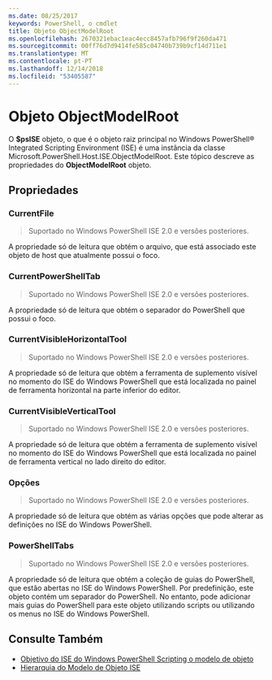```yaml
---
ms.date: 08/25/2017
keywords: PowerShell, o cmdlet
title: Objeto ObjectModelRoot
ms.openlocfilehash: 2670321ebac1eac4ecc8457afb796f9f260da471
ms.sourcegitcommit: 00ff76d7d9414fe585c04740b739b9cf14d711e1
ms.translationtype: MT
ms.contentlocale: pt-PT
ms.lasthandoff: 12/14/2018
ms.locfileid: "53405587"
---
```

# <a name="the-objectmodelroot-object"></a>Objeto ObjectModelRoot

O **$psISE** objeto, o que é o objeto raiz principal no Windows PowerShell® Integrated Scripting Environment (ISE) é uma instância da classe Microsoft.PowerShell.Host.ISE.ObjectModelRoot.
Este tópico descreve as propriedades do **ObjectModelRoot** objeto.

## <a name="properties"></a>Propriedades

### <a name="currentfile"></a>CurrentFile

> Suportado no Windows PowerShell ISE 2.0 e versões posteriores.

A propriedade só de leitura que obtém o arquivo, que está associado este objeto de host que atualmente possui o foco.

### <a name="currentpowershelltab"></a>CurrentPowerShellTab

> Suportado no Windows PowerShell ISE 2.0 e versões posteriores.

A propriedade só de leitura que obtém o separador do PowerShell que possui o foco.

### <a name="currentvisiblehorizontaltool"></a>CurrentVisibleHorizontalTool

> Suportado no Windows PowerShell ISE 2.0 e versões posteriores.

A propriedade só de leitura que obtém a ferramenta de suplemento visível no momento do ISE do Windows PowerShell que está localizada no painel de ferramenta horizontal na parte inferior do editor.

### <a name="currentvisibleverticaltool"></a>CurrentVisibleVerticalTool

> Suportado no Windows PowerShell ISE 2.0 e versões posteriores.

A propriedade só de leitura que obtém a ferramenta de suplemento visível no momento do ISE do Windows PowerShell que está localizada no painel de ferramenta vertical no lado direito do editor.

### <a name="options"></a>Opções

> Suportado no Windows PowerShell ISE 2.0 e versões posteriores.

A propriedade só de leitura que obtém as várias opções que pode alterar as definições no ISE do Windows PowerShell.

### <a name="powershelltabs"></a>PowerShellTabs

> Suportado no Windows PowerShell ISE 2.0 e versões posteriores.

A propriedade só de leitura que obtém a coleção de guias do PowerShell, que estão abertas no ISE do Windows PowerShell. Por predefinição, este objeto contém um separador do PowerShell. No entanto, pode adicionar mais guias do PowerShell para este objeto utilizando scripts ou utilizando os menus no ISE do Windows PowerShell.

## <a name="see-also"></a>Consulte Também

- [Objetivo do ISE do Windows PowerShell Scripting o modelo de objeto](Purpose-of-the-Windows-PowerShell-ISE-Scripting-Object-Model.md)
- [Hierarquia do Modelo de Objeto ISE](The-ISE-Object-Model-Hierarchy.md)